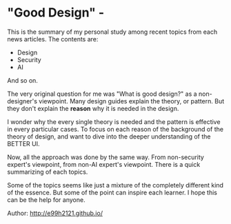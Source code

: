 "Good Design" - 
=======

This is the summary of my personal study among recent topics from each news articles. The contents are:

- Design
- Security
- AI

And so on. 

The very original question for me was "What is good design?" as a non-designer's viewpoint. Many design guides explain the theory, or pattern. But they don't explain the **reason** why it is needed in the design. 

I wonder why the every single theory is needed and the pattern is effective in every particular cases. To focus on each reason of the background of the theory of design, and want to dive into the deeper understanding of the BETTER UI.

Now, all the approach was done by the same way. From non-security expert's viewpoint, from non-AI expert's viewpoint. There is a quick summarizing of each topics.

Some of the topics seems like just a mixture of the completely different kind of the essence. But some of the point can inspire each learner. I hope this can be the help for anyone.


Author: http://e99h2121.github.io/
